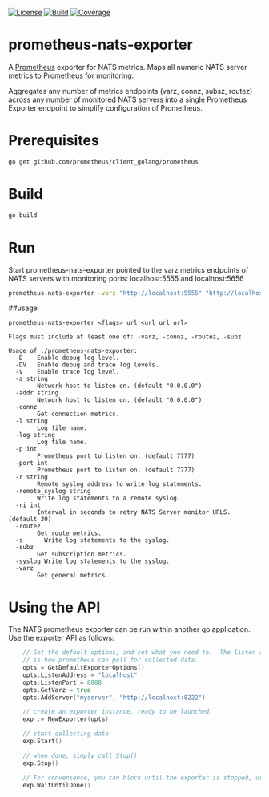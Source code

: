 [![License][License-Image]][License-Url] [![Build][Build-Status-Image]][Build-Status-Url] [![Coverage][Coverage-Image]][Coverage-Url]
# prometheus-nats-exporter
A [Prometheus](https://prometheus.io/) exporter for NATS metrics. Maps all numeric NATS server metrics to Prometheus for monitoring. 

Aggregates any number of metrics endpoints (varz, connz, subsz, routez) across any number of monitored NATS servers into a
single Prometheus Exporter endpoint to simplify configuration of Prometheus.

# Prerequisites
``` bash
go get github.com/prometheus/client_golang/prometheus
```

# Build
``` bash
go build
```

# Run
Start prometheus-nats-exporter pointed to the varz metrics endpoints of NATS servers 
with monitoring ports: localhost:5555 and localhost:5656
``` bash
prometheus-nats-exporter -varz "http://localhost:5555" "http://localhost:5656"
```

##usage
```
prometheus-nats-exporter <flags> url <url url url>

Flags must include at least one of: -varz, -connz, -routez, -subz

Usage of ./prometheus-nats-exporter:
  -D	Enable debug log level.
  -DV   Enable debug and trace log levels.
  -V	Enable trace log level.
  -a string
    	Network host to listen on. (default "0.0.0.0")
  -addr string
    	Network host to listen on. (default "0.0.0.0")
  -connz
    	Get connection metrics.        
  -l string
    	Log file name.
  -log string
    	Log file name.
  -p int
    	Prometheus port to listen on. (default 7777)
  -port int
    	Prometheus port to listen on. (default 7777)
  -r string
    	Remote syslog address to write log statements.
  -remote_syslog string
    	Write log statements to a remote syslog.
  -ri int
    	Interval in seconds to retry NATS Server monitor URLS. (default 30)
  -routez 
        Get route metrics.        
  -s	  Write log statements to the syslog.
  -subz 
        Get subscription metrics.
  -syslog Write log statements to the syslog.
  -varz
        Get general metrics. 
```

# Using the API
The NATS prometheus exporter can be run within another go application.  Use the exporter API as follows:
```go
	// Get the default options, and set what you need to.  The listen address and Port
	// is how prometheus can poll for collected data.
	opts = GetDefaultExporterOptions()
	opts.ListenAddress = "localhost"
	opts.ListenPort = 8888
	opts.GetVarz = true
	opts.AddServer("myserver", "http://localhost:8222")

	// create an exporter instance, ready to be launched.
	exp := NewExporter(opts)

	// start collecting data
	exp.Start()

	// when done, simply call Stop()
	exp.Stop()

	// For convenience, you can block until the exporter is stopped, using
	exp.WaitUntilDone()
```

[License-Url]: http://opensource.org/licenses/MIT
[License-Image]: https://img.shields.io/badge/License-MIT-blue.svg
[Build-Status-Url]: http://travis-ci.com/nats-io/prometheus-nats-exporter
[Build-Status-Image]: https://travis-ci.com/nats-io/prometheus-nats-exporter.svg?token=bQqsBkZfycgqwrXTwekn&branch=master
[Coverage-Url]: https://coveralls.io/r/nats-io/prometheus-nats-exporter?branch=master
[Coverage-image]: https://coveralls.io/repos/github/nats-io/prometheus-nats-exporter/badge.svg?branch=master